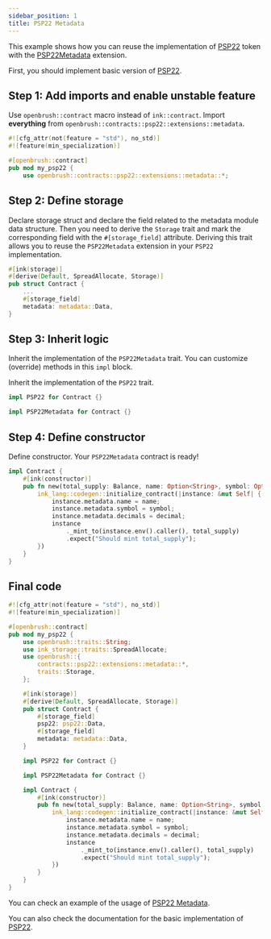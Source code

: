 ```yaml
---
sidebar_position: 1
title: PSP22 Metadata
---
```


This example shows how you can reuse the implementation of [PSP22](https://github.com/Supercolony-net/openbrush-contracts/tree/main/contracts/src/token/psp22) token with the [PSP22Metadata](https://github.com/Supercolony-net/openbrush-contracts/tree/main/contracts/src/token/psp22/extensions/metadata.rs) extension.

First, you should implement basic version of [PSP22](/smart-contracts/PSP22).

## Step 1: Add imports and enable unstable feature

Use `openbrush::contract` macro instead of `ink::contract`. Import **everything** from `openbrush::contracts::psp22::extensions::metadata`.

```rust
#![cfg_attr(not(feature = "std"), no_std)]
#![feature(min_specialization)]

#[openbrush::contract]
pub mod my_psp22 {
    use openbrush::contracts::psp22::extensions::metadata::*;
```

## Step 2: Define storage

Declare storage struct and declare the field related to the metadata module data structure.
Then you need to derive the `Storage` trait and mark the corresponding field with
the `#[storage_field]` attribute. Deriving this trait allows you to reuse the
`PSP22Metadata` extension in your `PSP22` implementation.

```rust
#[ink(storage)]
#[derive(Default, SpreadAllocate, Storage)]
pub struct Contract {
    ...
    #[storage_field]
    metadata: metadata::Data,
}
```

## Step 3: Inherit logic

Inherit the implementation of the `PSP22Metadata` trait. You can customize (override) 
methods in this `impl` block.

Inherit the implementation of the `PSP22` trait.

```rust
impl PSP22 for Contract {}

impl PSP22Metadata for Contract {}
```

## Step 4: Define constructor

Define constructor. Your `PSP22Metadata` contract is ready!

```rust
impl Contract {
    #[ink(constructor)]
    pub fn new(total_supply: Balance, name: Option<String>, symbol: Option<String>, decimal: u8) -> Self {
        ink_lang::codegen::initialize_contract(|instance: &mut Self| {
            instance.metadata.name = name;
            instance.metadata.symbol = symbol;
            instance.metadata.decimals = decimal;
            instance
                ._mint_to(instance.env().caller(), total_supply)
                .expect("Should mint total_supply");
        })
    }
}
```

## Final code

```rust
#![cfg_attr(not(feature = "std"), no_std)]
#![feature(min_specialization)]

#[openbrush::contract]
pub mod my_psp22 {
    use openbrush::traits::String;
    use ink_storage::traits::SpreadAllocate;
    use openbrush::{
        contracts::psp22::extensions::metadata::*,
        traits::Storage,
    };

    #[ink(storage)]
    #[derive(Default, SpreadAllocate, Storage)]
    pub struct Contract {
        #[storage_field]
        psp22: psp22::Data,
        #[storage_field]
        metadata: metadata::Data,
    }

    impl PSP22 for Contract {}

    impl PSP22Metadata for Contract {}

    impl Contract {
        #[ink(constructor)]
        pub fn new(total_supply: Balance, name: Option<String>, symbol: Option<String>, decimal: u8) -> Self {
            ink_lang::codegen::initialize_contract(|instance: &mut Self| {
                instance.metadata.name = name;
                instance.metadata.symbol = symbol;
                instance.metadata.decimals = decimal;
                instance
                    ._mint_to(instance.env().caller(), total_supply)
                    .expect("Should mint total_supply");
            })
        }
    }
}
```

You can check an example of the usage of [PSP22 Metadata](https://github.com/Supercolony-net/openbrush-contracts/tree/main/examples/psp22_extensions/metadata).

You can also check the documentation for the basic implementation of [PSP22](/smart-contracts/PSP22).
